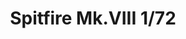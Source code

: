 ---
title: "Spitfire Mk.VIII 1/72"
price: 1650.00 
desc: "PROFIPACK, Spitfire Mk.VIII 1/72, razmera: 1/72"
img_path: "/assets/img/70128.jpg"
brand: AMMO
available: true
special_offer: false
new: false
soon: false
cat: "Plasticne-Makete"
subcat: "PM-EDUARD"
subsubcat: ""
---